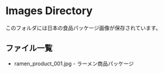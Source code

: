 # Images Directory

このフォルダには日本の食品パッケージ画像が保存されています。

## ファイル一覧
- ramen_product_001.jpg - ラーメン商品パッケージ
